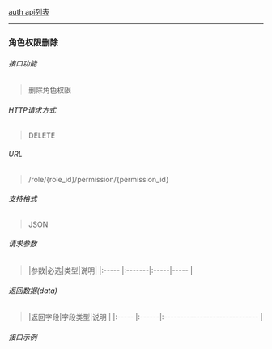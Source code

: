 [auth api列表](./README.md)

---
### 角色权限删除
###### 接口功能
> 删除角色权限

###### HTTP请求方式
> DELETE
###### URL
>  /role/{role_id}/permission/{permission_id}
###### 支持格式
> JSON


###### 请求参数
> |参数|必选|类型|说明|
|:-----  |:-------|:-----|-----                               |


###### 返回数据(data)
> |返回字段|字段类型|说明                              |
|:-----   |:------|:-----------------------------   |


###### 接口示例

